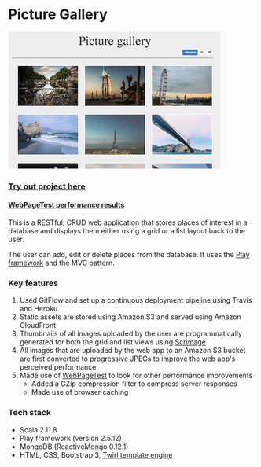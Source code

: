 Picture Gallery
=================================
![alt tag](public/images/pictureGallery.png)

### [Try out project here](http://gallery.muhsinali.xyz)

#### [WebPageTest performance results](https://www.webpagetest.org/result/170331_19_6DGB/1/performance_optimization/)

This is a RESTful, CRUD web application that stores places of interest in a database and displays them either using a grid or a list layout back to the user.

The user can add, edit or delete places from the database. It uses the [Play framework](https://www.playframework.com/) and the MVC pattern.


### Key features
1. Used GitFlow and set up a continuous deployment pipeline using Travis and Heroku
2. Static assets are stored using Amazon S3 and served using Amazon CloudFront
3. Thumbnails of all images uploaded by the user are programmatically generated for both the grid and list views using [Scrimage](https://github.com/sksamuel/scrimage)
4. All images that are uploaded by the web app to an Amazon S3 bucket are first converted to progressive JPEGs to improve the web app's perceived performance
5. Made use of [WebPageTest](https://www.webpagetest.org/) to look for other performance improvements
    * Added a GZip compression filter to compress server responses
    * Made use of browser caching


### Tech stack
- Scala 2.11.8
- Play framework (version 2.5.12)
- MongoDB (ReactiveMongo 0.12.1)
- HTML, CSS, Bootstrap 3, [Twirl template engine](https://www.playframework.com/documentation/2.5.x/ScalaTemplates)